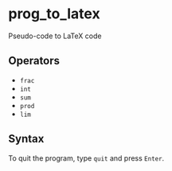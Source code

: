 # prog_to_latex
Pseudo-code to LaTeX code

## Operators
- `frac`
- `int`
- `sum`
- `prod`
- `lim`

## Syntax 
To quit the program, type `quit` and press `Enter`.  
